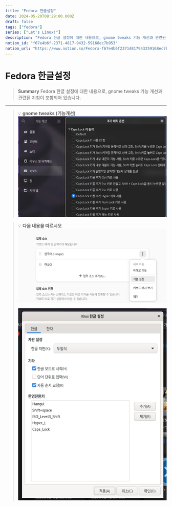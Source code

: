 ```yaml
---
title: "Fedora 한글설정"
date: 2024-05-20T08:29:00.000Z
draft: false
tags: ["fedora"]
series: ["Let's Linux!"]
description: "Fedora 한글 설정에 대한 내용으로, gnome tweaks 기능 개선과 관련된 지침이 포함되어 있습니다."
notion_id: "f67e4b6f-2371-4817-9432-59168ec7b953"
notion_url: "https://www.notion.so/Fedora-f67e4b6f23714817943259168ec7b953"
---
```


# Fedora 한글설정

> **Summary**
> Fedora 한글 설정에 대한 내용으로, gnome tweaks 기능 개선과 관련된 지침이 포함되어 있습니다.

---

> 💡 **gnome tweaks (기능개선)**
> ![Image](image_c4194129cbd3.png)
>
>

> 💡 **다음 내용을 따르시오**
> ![Image](image_c7a72929e6ea.png)
>
> ![Image](image_b06219735220.png)
>
>

